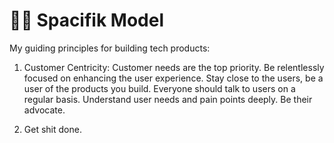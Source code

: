 # 👨‍🚀 Spacifik Model

My guiding principles for building tech products:

1. Customer Centricity: Customer needs are the top priority. Be relentlessly focused on enhancing the user experience. Stay close to the users, be a user of the products you build. Everyone should talk to users on a regular basis. Understand user needs and pain points deeply. Be their advocate.

2. Get shit done.